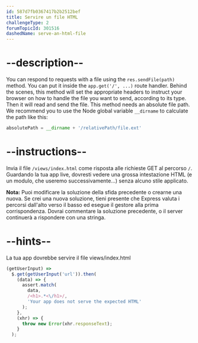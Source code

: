 ```yaml
---
id: 587d7fb0367417b2b2512bef
title: Servire un file HTML
challengeType: 2
forumTopicId: 301516
dashedName: serve-an-html-file
---
```


# --description--

You can respond to requests with a file using the `res.sendFile(path)` method. You can put it inside the `app.get('/', ...)` route handler. Behind the scenes, this method will set the appropriate headers to instruct your browser on how to handle the file you want to send, according to its type. Then it will read and send the file. This method needs an absolute file path. We recommend you to use the Node global variable `__dirname` to calculate the path like this:

```js
absolutePath = __dirname + '/relativePath/file.ext'
```

# --instructions--

Invia il file `/views/index.html` come risposta alle richieste GET al percorso `/`. Guardando la tua app live, dovresti vedere una grossa intestazione HTML (e un modulo, che useremo successivamente...) senza alcuno stile applicato.

**Nota:** Puoi modificare la soluzione della sfida precedente o crearne una nuova. Se crei una nuova soluzione, tieni presente che Express valuta i percorsi dall'alto verso il basso ed esegue il gestore alla prima corrispondenza. Dovrai commentare la soluzione precedente, o il server continuerà a rispondere con una stringa.

# --hints--

La tua app dovrebbe servire il file views/index.html

```js
(getUserInput) =>
  $.get(getUserInput('url')).then(
    (data) => {
      assert.match(
        data,
        /<h1>.*<\/h1>/,
        'Your app does not serve the expected HTML'
      );
    },
    (xhr) => {
      throw new Error(xhr.responseText);
    }
  );
```

